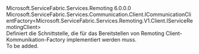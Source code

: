 <Type Name="IServiceRemotingClientFactory" FullName="Microsoft.ServiceFabric.Services.Remoting.V1.Client.IServiceRemotingClientFactory">
  <TypeSignature Language="C#" Value="public interface IServiceRemotingClientFactory : Microsoft.ServiceFabric.Services.Communication.Client.ICommunicationClientFactory&lt;Microsoft.ServiceFabric.Services.Remoting.V1.Client.IServiceRemotingClient&gt;" />
  <TypeSignature Language="ILAsm" Value=".class public interface auto ansi abstract IServiceRemotingClientFactory implements class Microsoft.ServiceFabric.Services.Communication.Client.ICommunicationClientFactory`1&lt;class Microsoft.ServiceFabric.Services.Remoting.V1.Client.IServiceRemotingClient&gt;" />
  <TypeSignature Language="DocId" Value="T:Microsoft.ServiceFabric.Services.Remoting.V1.Client.IServiceRemotingClientFactory" />
  <TypeSignature Language="VB.NET" Value="Public Interface IServiceRemotingClientFactory&#xA;Implements ICommunicationClientFactory(Of IServiceRemotingClient)" />
  <TypeSignature Language="F#" Value="type IServiceRemotingClientFactory = interface&#xA;    interface ICommunicationClientFactory&lt;IServiceRemotingClient&gt;" />
  <AssemblyInfo>
    <AssemblyName>Microsoft.ServiceFabric.Services.Remoting</AssemblyName>
    <AssemblyVersion>6.0.0.0</AssemblyVersion>
  </AssemblyInfo>
  <Interfaces>
    <Interface>
      <InterfaceName>Microsoft.ServiceFabric.Services.Communication.Client.ICommunicationClientFactory&lt;Microsoft.ServiceFabric.Services.Remoting.V1.Client.IServiceRemotingClient&gt;</InterfaceName>
    </Interface>
  </Interfaces>
  <Docs>
    <summary>
            Definiert die Schnittstelle, die für das Bereitstellen von Remoting Client-Kommunikation-Factory implementiert werden muss.
            </summary>
    <remarks>To be added.</remarks>
  </Docs>
  <Members />
</Type>